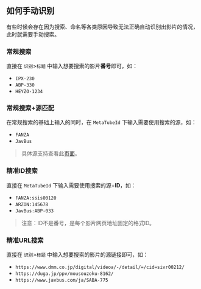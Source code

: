 ## 如何手动识别

有些时候会存在因为搜索、命名等各类原因导致无法正确自动识别出影片的情况，此时就需要手动搜索。

### 常规搜索

直接在 `识别`>`标题` 中输入想要搜索的影片**番号**即可，如：

- `IPX-230`
- `ABP-330`
- `HEYZO-1234`

### 常规搜索+源匹配

在常规搜索的基础上输入的同时，在 `MetaTubeId` 下输入需要使用搜索的源，如：

- `FANZA`
- `JavBus`

> 具体源支持查看此[页面](https://github.com/metatube-community/jellyfin-plugin-metatube/wiki/%E6%95%B0%E6%8D%AE%E6%9D%A5%E6%BA%90)。

### 精准ID搜索

直接在 `MetaTubeId` 下输入需要使用搜索的源+**ID**，如：

- `FANZA:ssis00120`
- `ARZON:145678`
- `JavBus:ABP-033`

> 注意：ID不是番号，是每个影片网页地址固定的格式ID。

### 精准URL搜索

直接在 `识别`>`标题` 中输入想要搜索的影片的源链接即可，如：

- `https://www.dmm.co.jp/digital/videoa/-/detail/=/cid=sivr00212/`
- `https://duga.jp/ppv/mousouzoku-8162/`
- `https://www.javbus.com/ja/SABA-775`
